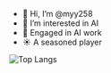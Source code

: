 - 👋 Hi, I’m @myy258
- 👀 I’m interested in AI
- 🌱 Engaged in AI work
- ☀️ A seasoned player

![Top Langs](https://github-readme-stats.vercel.app/api/top-langs/?username=MYY&layout=compact&theme=tokyonight)



<!---
myy258/myy258 is a ✨ special ✨ repository because its `README.md` (this file) appears on your GitHub profile.
You can click the Preview link to take a look at your changes.
--->
